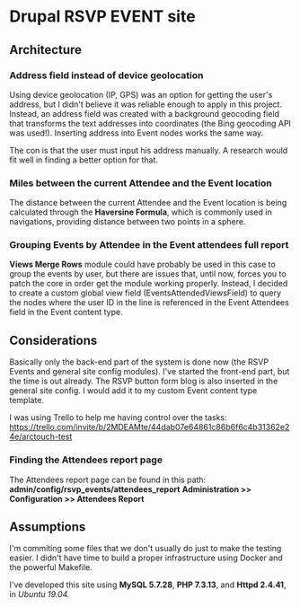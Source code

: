# Drupal RSVP EVENT site

## Architecture

### Address field instead of device geolocation

Using device geolocation (IP, GPS) was an option for getting the user's address, but I didn't believe it was reliable
enough to apply in this project. Instead, an address field was created with a background geocoding field that transforms
the text addresses into coordinates (the Bing geocoding API was used!). Inserting address into Event nodes works the same way.

The con is that the user must input his address manually. A research would fit well in finding a better option for that.

### Miles between the current Attendee and the Event location

The distance between the current Attendee and the Event location is being calculated through the **Haversine Formula**,
which is commonly used in navigations, providing distance between two points in a sphere.

### Grouping Events by Attendee in the Event attendees full report

**Views Merge Rows** module could have probably be used in this case to group the events by user, but there are issues
that, until now, forces you to patch the core in order get the module working properly. Instead, I decided to create a
custom global view field (EventsAttendedViewsField) to query the nodes where the user ID in the line is referenced in the
Event Attendees field in the Event content type.

## Considerations

Basically only the back-end part of the system is done now (the RSVP Events and general site config modules). I've started the
front-end part, but the time is out already.
The RSVP button form blog is also inserted in the general site config. I would add it to my custom Event content type template.

I was using Trello to help me having control over the tasks:
https://trello.com/invite/b/2MDEAMte/44dab07e64861c86b6f6c4b31362e24e/arctouch-test

### Finding the Attendees report page

The Attendees report page can be found in this path: **admin/config/rsvp_events/attendees_report**
**Administration >> Configuration >> Attendees Report**

## Assumptions

I'm commiting some files that we don't usually do just to make the testing easier. I didn't have time to build a
proper infrastructure using Docker and the powerful Makefile.

I've developed this site using **MySQL 5.7.28**, **PHP 7.3.13**, and **Httpd 2.4.41**, in **Ubuntu 19.04*.*
